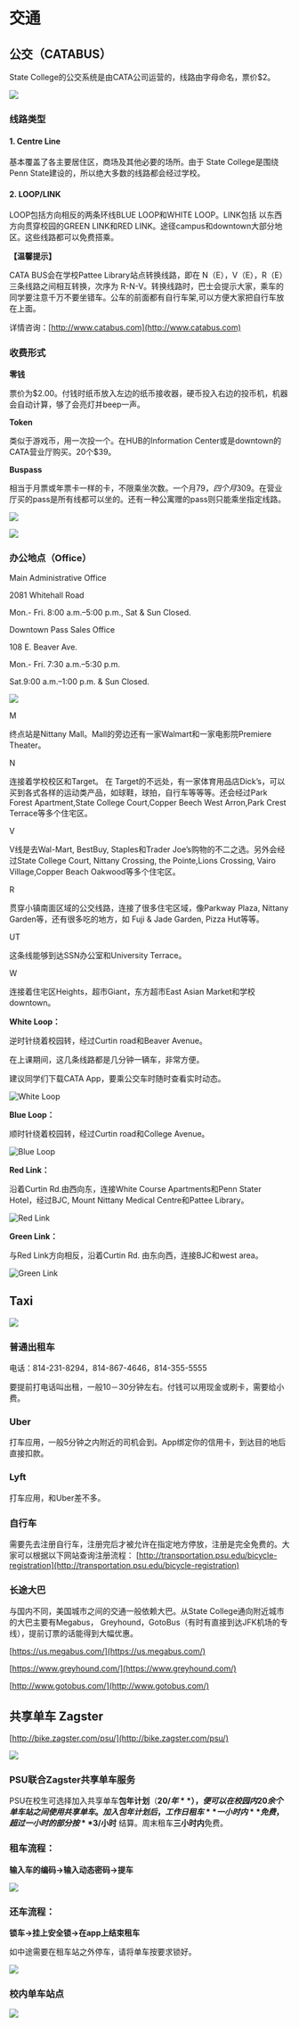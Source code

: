 # 交通

## 公交（CATABUS）

State College的公交系统是由CATA公司运营的，线路由字母命名，票价$2。

![](../.gitbook/assets/02e3738f-43d8-4cc0-baf4-eaeffbc6b102.png)

### 线路类型

#### 1. Centre Line

基本覆盖了各主要居住区，商场及其他必要的场所。由于 State College是围绕 Penn State建设的，所以绝大多数的线路都会经过学校。

#### 2. LOOP/LINK

LOOP包括方向相反的两条环线BLUE LOOP和WHITE LOOP。LINK包括 以东西方向贯穿校园的GREEN LINK和RED LINK。途径campus和downtown大部分地区。这些线路都可以免费搭乘。

**【温馨提示】**

CATA BUS会在学校Pattee Library站点转换线路，即在 N（E），V（E），R（E）三条线路之间相互转换，次序为 R-N-V。转换线路时，巴士会提示大家，乘车的同学要注意千万不要坐错车。公车的前面都有自行车架,可以方便大家把自行车放在上面。

详情咨询：[http://www.catabus.com](http://www.catabus.com)

### 收费形式

**零钱**

票价为$2.00。付钱时纸币放入左边的纸币接收器，硬币投入右边的投币机，机器会自动计算，够了会亮灯并beep一声。

**Token**

类似于游戏币，用一次投一个。在HUB的Information Center或是downtown的CATA营业厅购买。20个$39。

**Buspass**

相当于月票或年票卡一样的卡，不限乘坐次数。一个月$79，四个月$309。在营业厅买的pass是所有线都可以坐的。还有一种公寓赠的pass则只能乘坐指定线路。

![](../.gitbook/assets/image%20%28219%29.png)

![](../.gitbook/assets/image%20%28199%29.png)

### 办公地点（Office）

Main Administrative Office

2081 Whitehall Road

Mon.- Fri. 8:00 a.m.–5:00 p.m., Sat & Sun Closed.

Downtown Pass Sales Office

108 E. Beaver Ave.

Mon.- Fri. 7:30 a.m.–5:30 p.m.

Sat.9:00 a.m.–1:00 p.m. & Sun Closed.

![](../.gitbook/assets/image%20%28121%29.png)

M

终点站是Nittany Mall。Mall的旁边还有一家Walmart和一家电影院Premiere Theater。

N

连接着学校校区和Target。 在 Target的不远处，有一家体育用品店Dick’s，可以买到各式各样的运动类产品，如球鞋，球拍，自行车等等等。还会经过Park Forest Apartment,State College Court,Copper Beech West Arron,Park Crest Terrace等多个住宅区。

V

V线是去Wal-Mart, BestBuy, Staples和Trader Joe’s购物的不二之选。另外会经过State College Court, Nittany Crossing, the Pointe,Lions Crossing, Vairo Village,Copper Beach Oakwood等多个住宅区。

R

贯穿小镇南面区域的公交线路，连接了很多住宅区域，像Parkway Plaza, Nittany Garden等，还有很多吃的地方，如 Fuji & Jade Garden, Pizza Hut等等。

UT

这条线能够到达SSN办公室和University Terrace。

W

连接着住宅区Heights，超市Giant，东方超市East Asian Market和学校downtown。

**White Loop：**

逆时针绕着校园转，经过Curtin road和Beaver Avenue。

在上课期间，这几条线路都是几分钟一辆车，非常方便。

建议同学们下载CATA App，要乘公交车时随时查看实时动态。

![White Loop](../.gitbook/assets/image%20%2839%29.png)

**Blue Loop：**

顺时针绕着校园转，经过Curtin road和College Avenue。

![Blue Loop](../.gitbook/assets/image%20%28129%29.png)

**Red Link：**

沿着Curtin Rd.由西向东，连接White Course Apartments和Penn Stater Hotel，经过BJC, Mount Nittany Medical Centre和Pattee Library。

![Red Link](../.gitbook/assets/image%20%28102%29.png)

**Green Link：**

与Red Link方向相反，沿着Curtin Rd. 由东向西，连接BJC和west area。

![Green Link](../.gitbook/assets/image%20%2840%29.png)

## Taxi

![](../.gitbook/assets/image%20%2897%29.png)

### 普通出租车

电话：814-231-8294，814-867-4646，814-355-5555

要提前打电话叫出租，一般10－30分钟左右。付钱可以用现金或刷卡，需要给小费。

### Uber

打车应用，一般5分钟之内附近的司机会到。App绑定你的信用卡，到达目的地后直接扣款。

### Lyft

打车应用，和Uber差不多。

### 自行车

需要先去注册自行车，注册完后才被允许在指定地方停放，注册是完全免费的。大家可以根据以下网站查询注册流程： [http://transportation.psu.edu/bicycle-registration](http://transportation.psu.edu/bicycle-registration)

### 长途大巴

与国内不同，美国城市之间的交通一般依赖大巴。从State College通向附近城市的大巴主要有Megabus， Greyhound，GotoBus（有时有直接到达JFK机场的专线），提前订票的话能得到大幅优惠。

[https://us.megabus.com/](https://us.megabus.com/)

[https://www.greyhound.com/](https://www.greyhound.com/)

[http://www.gotobus.com/](http://www.gotobus.com/)

## 共享单车 **Zagster**

[http://bike.zagster.com/psu/](http://bike.zagster.com/psu/)

![](../.gitbook/assets/image%20%2837%29.png)

### **PSU**联合**Zagster**共享单车服务

PSU在校生可选择加入共享单车**包年计划**（**20$/年**），便可以在校园内20余个单车站之间使用共享单车。加入包年计划后，工作日租车**一小时内**免费，超过一小时的部分按 **3$/小时** 结算。周末租车**三小时内**免费。

### **租车流程：**

**输入车的编码-&gt;输入动态密码-&gt;提车**

![](../.gitbook/assets/image%20%28176%29.png)

### **还车流程：**

**锁车-&gt;挂上安全锁-&gt;在app上结束租车**

如中途需要在租车站之外停车，请将单车按要求锁好。

![](../.gitbook/assets/image%20%2848%29.png)

### **校内单车站点**

![](../.gitbook/assets/image%20%2832%29.png)

